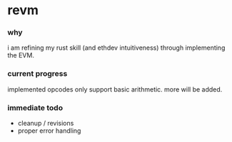 # revm

### why
i am refining my rust skill (and ethdev intuitiveness) through implementing the EVM.

### current progress
implemented opcodes only support basic arithmetic. more will be added.

### immediate todo
- cleanup / revisions
- proper error handling
